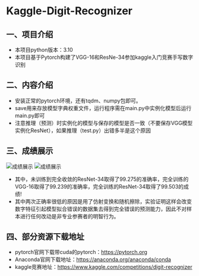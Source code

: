 # Kaggle-Digit-Recognizer

## 一、项目介绍
+ 本项目python版本：3.10
+ 本项目基于Pytorch构建了VGG-16和ResNe-34参加kaggle入门竞赛手写数字识别

## 二、内容介绍
+ 安装正常的pytorch环境，还有tqdm、numpy包即可。
+ save用来存放模型字典权重文件，运行程序需在main.py中实例化模型后运行main.py即可
+ 注意推理（预测）时实例化的模型与保存的模型是否一致（不要保存VGG模型实例化ResNet），如果推理（test.py）出错多半是这个原因

## 三、成绩展示
![成绩展示](https://github.com/zlyd-CV/Photos_Are_Used_To_Others_Repository/blob/2bbecabad4a090b10429d84ec45a9e1a2f878df4/Kaggle-Digit-Recognizer/%E5%B1%8F%E5%B9%95%E6%88%AA%E5%9B%BE%202025-10-22%20132954.png)
![成绩展示](https://github.com/zlyd-CV/Photos_Are_Used_To_Others_Repository/blob/2bbecabad4a090b10429d84ec45a9e1a2f878df4/Kaggle-Digit-Recognizer/%E5%B1%8F%E5%B9%95%E6%88%AA%E5%9B%BE%202025-10-22%20133100.png)
+ 其中，未训练到完全收敛的ResNet-34取得了99.275的准确率，完全训练的VGG-16取得了99.239的准确率，完全训练的ResNet-34取得了99.503的成绩!
+ 其中两次正确率很低的原因是用了仿射变换和随机擦除，实验证明这样会改变数字特征引起模型拟合错误的数据集去得到完全错误的预测能力，因此不对样本进行任何改动是非专业参赛者的明智行为。

## 四、部分资源下载地址
+ pytorch官网下载带cuda的pytorch：https://pytorch.org
+ Anaconda官网下载地址：https://anaconda.org/anaconda/conda
+ kaggle竞赛地址：https://www.kaggle.com/competitions/digit-recognizer
